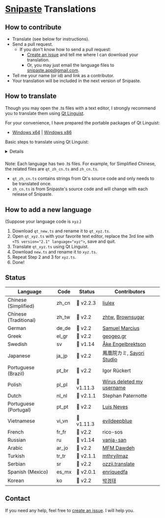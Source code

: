 # [Snipaste](https://snipaste.com) Translations

## How to contribute
* Translate (see below for instructions).
* Send a pull request.
   * If you don't know how to send a pull request:
     * [Create an issue](https://github.com/Snipaste/translations/issues) and tell me where I can download your translation.
     * Or, you may just email the language files to snipaste.app@gmail.com.
* Tell me your name (or id) and link as a contributor.
* Your translation will be included in the next version of Snipaste.

## How to translate

Though you may open the .ts files with a text editor,
I strongly recommend you to translate them using [Qt Linguist](http://doc.qt.io/qt-5/qtlinguist-index.html).

For your convenience, I have prepared the portable packages of Qt Linguist:
* [Windows x64](https://bitbucket.org/liule/snipaste/downloads/linguist-x64.zip) | [Windows x86](https://bitbucket.org/liule/snipaste/downloads/linguist-x86.zip)

Basic steps to translate using Qt Linguist:

<details>
<img src="https://cloud.githubusercontent.com/assets/2010459/25688906/911ad78a-30b5-11e7-8dc2-c8bcd2955615.png" alt="linguist_basic"/>

Tip: You may open multiple .ts files of different languages (such as `zh_cn.ts` and `zh_tw.ts`) in the same window, used for reference.

</details>

#####
Note: Each language has two .ts files.
For example, for Simplified Chinese, the related files are `qt_zh_cn.ts` and `zh_cn.ts`.
* `qt_zh_cn.ts` contains strings from Qt's source code and only needs to be translated once.
* `zh_cn.ts` is from Snipaste's source code and will change with each release of Snipaste.

## How to add a new language

(Suppose your language code is `xyz`.)
1. Download `qt_new.ts` and rename it to `qt_xyz.ts`.
1. Open `qt_xyz.ts` with your favorite text editor, replace the 3rd line with `<TS version="2.1" language="xyz">`, save and quit.
1. Translate `qt_xyz.ts` using Qt Linguist.
1. Download `new.ts` and rename it to `xyz.ts`.
1. Repeat Step 2 and 3 for `xyz.ts`.
1. Done!

## Status

| Language              | Code  | Status      | Contributors |
| --------------------- | ----- | ----------- | ------------ |
| Chinese (Simplified)  | zh_cn | 📕 v2.2.3   | [liulex](https://github.com/liulex) |
| Chinese (Traditional) | zh_tw | 📖 v2.2     | [zhtw](http://greedphantom.blogspot.tw), [Brownsugar](https://brownsugar.tw) |
| German                | de_de | 📖 v2.2     | [Samuel Marcius](http://www.fontenvironment.com) |
| Greek                 | el_gr | 📖 v2.2     | [geogeo.gr](http://www.geogeo.gr) |
| Swedish               | sv    | 📖 v1.14    | [Åke Engelbrektson](https://svenskasprakfiler.se) |
| Japanese              | ja_jp | 📖 v2.2     | 鳳凰院カミ, [Sayori Studio](https://t.me/SayoriStudio) |
| Portuguese (Brazil)   | pt_br | 📖 v2.2     | Igor Rückert |
| Polish                | pl_pl | 📖 v1.11.3  | [Wirus deleted my username](https://github.com/Wirus-deleted-my-username) |
| Dutch                 | nl_nl | 📖 v2.1.1   | Stephan Paternotte |
| Portuguese (Portugal) | pt_pt | 📖 v2.2     | [Luis Neves](mailto:luis.a.neves@sapo.pt) |
| Vietnamese            | vi_vn | 📖 v1.11.3  | [evildeepblue](mailto:it4u.mm@gmail.com) |
| French                | fr_fr | 📖 v2.2     | rico-sos |
| Russian               | ru    | 📖 v1.14    | [vanja-san](https://github.com/vanja-san) |
| Arabic                | ar_jo | 📖 v2.2     | [MFM Dawdeh](mailto:lalalogitech@hotmail.com) |
| Turkish               | tr_tr | 📖 v2.1.1   | [mthryilmaz](https://github.com/mthryilmaz) |
| Serbian               | sr    | 📖 v2.2     | [ozzii.translate](mailto:ozzii.translate@gmail.com) |
| Spanish (Mexico)      | es_mx | 📖 v2.0.1   | [enriquedfa](https://github.com/enriquedfa) |
| Korean                | ko    | 📖 v2.2     | [박경태](https://github.com/parkkyeongtae) |

## Contact

If you need any help, feel free to [create an issue](https://github.com/Snipaste/translations/issues). I will help you.
